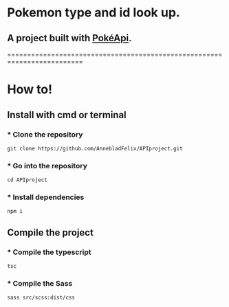 # **Pokemon type and id look up.**

## A project built with [PokéApi](https://pokeapi.co/).

=========================================================================

# How to!

## Install with cmd or terminal

### * Clone the repository
```
git clone https://github.com/AnnebladFelix/APIproject.git
```
### * Go into the repository
```
cd APIproject
```
### * Install dependencies
```
npm i
```

## Compile the project

### * Compile the typescript
```
tsc
```
### * Compile the Sass
``` 
sass src/scss:dist/css
```
